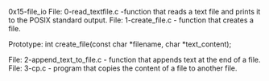  0x15-file_io
File: 0-read_textfile.c -function that reads a text file and prints it to the POSIX standard output.
File: 1-create_file.c - function that creates a file.

Prototype: int create_file(const char *filename, char *text_content);

File: 2-append_text_to_file.c - function that appends text at the end of a file.
File: 3-cp.c - program that copies the content of a file to another file.
